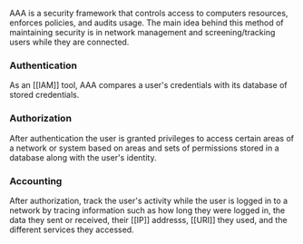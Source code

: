 
AAA is a security framework that controls access to computers resources, enforces policies, and audits usage. The main idea behind this method of maintaining security is in network management and screening/tracking users while they are connected.

### Authentication

As an [[IAM]] tool, AAA compares a user's credentials with its database of stored credentials. 

### Authorization

After authentication the user is granted privileges to access certain areas of a network or system based on areas and sets of permissions stored in a database along with the user's identity.

### Accounting

After authorization, track the user's activity while the user is logged in to a network by tracing information such as how long they were logged in, the data they sent or received, their [[IP]] addresss, [[URI]] they used, and the different services they accessed. 